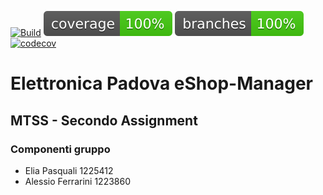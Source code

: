 [![Build](https://github.com/eliapasquali/MTSS-Assignment-2/actions/workflows/build.yml/badge.svg)](https://github.com/eliapasquali/MTSS-Assignment-2/actions/workflows/build.yml)
![coverage](.github/badges/jacoco.svg)
![branches_coverage](.github/badges/branches.svg)
[![codecov](https://codecov.io/gh/eliapasquali/MTSS-Assignment-2/branch/master/graph/badge.svg?token=1YJ5VC6D5A)](https://codecov.io/gh/eliapasquali/MTSS-Assignment-2)

# Elettronica Padova eShop-Manager

## MTSS - Secondo Assignment
### Componenti gruppo
- Elia Pasquali 1225412
- Alessio Ferrarini 1223860